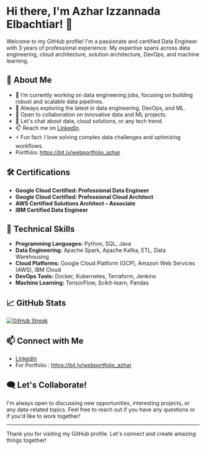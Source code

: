 # Hi there, I'm Azhar Izzannada Elbachtiar! 👋

Welcome to my GitHub profile! I'm a passionate and certified Data Engineer with 3 years of professional experience. My expertise spans across data engineering, cloud architecture, solution architecture, DevOps, and machine learning.

## 🚀 About Me

- 🔭 I’m currently working on data engineering jobs, focusing on building robust and scalable data pipelines.
- 🚀 Always exploring the latest in data engineering, DevOps, and ML.
- 🤝 Open to collaboration on innovative data and ML projects.
- 💬 Let's chat about data, cloud solutions, or any tech trend.
- 📫 Reach me on [LinkedIn](https://www.linkedin.com/in/azharizz/).
- ⚡ Fun fact: I love solving complex data challenges and optimizing workflows.
- Portfolio: https://bit.ly/webportfolio_azhar

## 🛠️ Certifications

- **Google Cloud Certified: Professional Data Engineer**
- **Google Cloud Certified: Professional Cloud Architect**
- **AWS Certified Solutions Architect – Associate**
- **IBM Certified Data Engineer**

## 💼 Technical Skills

- **Programming Languages:** Python, SQL, Java
- **Data Engineering:** Apache Spark, Apache Kafka, ETL, Data Warehousing
- **Cloud Platforms:** Google Cloud Platform (GCP), Amazon Web Services (AWS), IBM Cloud
- **DevOps Tools:** Docker, Kubernetes, Terraform, Jenkins
- **Machine Learning:** TensorFlow, Scikit-learn, Pandas

## 📈 GitHub Stats 

[![GitHub Streak](https://streak-stats.demolab.com?user=azharizz&theme=sunset-gradient)](https://git.io/streak-stats)


## 📫 Connect with Me

- [LinkedIn](https://www.linkedin.com/in/azharizz/)
- For Portfolio : https://bit.ly/webportfolio_azhar

## 🗨️ Let's Collaborate!

I'm always open to discussing new opportunities, interesting projects, or any data-related topics. Feel free to reach out if you have any questions or if you'd like to work together!

---

Thank you for visiting my GitHub profile. Let's connect and create amazing things together!
